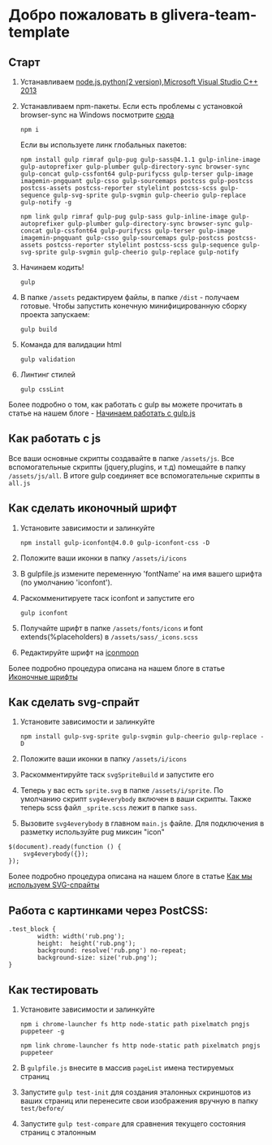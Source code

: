 # Добро пожаловать в glivera-team-template

## Старт

1.  Устанавливаем [node.js](https://nodejs.org/),[python(2 version)](https://www.python.org/downloads/release/python-2710/),[Microsoft Visual Studio C++ 2013](https://www.microsoft.com/en-gb/download/details.aspx?id=44914)

2.  Устанавливаем npm-пакеты. Если есть проблемы с установкой browser-sync на Windows посмотрите [сюда](http://www.browsersync.io/docs/#windows-users)

        npm i

    Если вы используете линк глобальных пакетов:

        npm install gulp rimraf gulp-pug gulp-sass@4.1.1 gulp-inline-image gulp-autoprefixer gulp-plumber gulp-directory-sync browser-sync gulp-concat gulp-cssfont64 gulp-purifycss gulp-terser gulp-image imagemin-pngquant gulp-csso gulp-sourcemaps postcss gulp-postcss postcss-assets postcss-reporter stylelint postcss-scss gulp-sequence gulp-svg-sprite gulp-svgmin gulp-cheerio gulp-replace gulp-notify -g

        npm link gulp rimraf gulp-pug gulp-sass gulp-inline-image gulp-autoprefixer gulp-plumber gulp-directory-sync browser-sync gulp-concat gulp-cssfont64 gulp-purifycss gulp-terser gulp-image imagemin-pngquant gulp-csso gulp-sourcemaps gulp-postcss postcss-assets postcss-reporter stylelint postcss-scss gulp-sequence gulp-svg-sprite gulp-svgmin gulp-cheerio gulp-replace gulp-notify

3.  Начинаем кодить!

        gulp

4.  В папке `/assets` редактируем файлы, в папке `/dist` - получаем готовые. Чтобы запустить конечную минифицированную сборку проекта запускаем:

        gulp build

5.  Команда для валидации html

        gulp validation

6.  Линтинг стилей

        gulp cssLint

Более подробно о том, как работать с gulp вы можете прочитать в статье на нашем блоге - [Начинаем работать с gulp.js](http://glivera-team.github.io/sass/2016/01/07/gulp.html)

## Как работать с js

Все ваши основные скрипты создавайте в папке `/assets/js`. Все вспомогательные скрипты (jquery,plugins, и т.д) помещайте в папку `/assets/js/all`. В итоге gulp соединяет все вспомогательные скрипты в `all.js`

## Как сделать иконочный шрифт

1.  Установите зависимости и залинкуйте

        npm install gulp-iconfont@4.0.0 gulp-iconfont-css -D

2.  Положите ваши иконки в папку `/assets/i/icons`
3.  В gulpfile.js измените переменную 'fontName' на имя вашего шрифта (по умолчанию 'iconfont').
4.  Раскомменитируете таск iconfont и запустите его

        gulp iconfont

5.  Получайте шрифт в папке `/assets/fonts/icons` и font extends(%placeholders) в `/assets/sass/_icons.scss`
6.  Редактируйте шрифт на [iconmoon](https://icomoon.io)

Более подробно процедура описана на нашем блоге в статье [Иконочные шрифты](http://glivera-team.github.io/svg/2016/01/06/iconfonts.html)

## Как сделать svg-спрайт

1.  Установите зависимости и залинкуйте

        npm install gulp-svg-sprite gulp-svgmin gulp-cheerio gulp-replace -D

2.  Положите ваши иконки в папку `/assets/i/icons`
3.  Раскомментируйте таск `svgSpriteBuild` и запустите его
4.  Теперь у вас есть `sprite.svg` в папке `/assets/i/sprite`. По умолчанию скрипт `svg4everybody` включен в ваши скрипты. Также теперь scss файл `_sprite.scss` лежит в папке `sass`.
5.  Вызовите `svg4everybody` в главном `main.js` файле. Для подключения в разметку используйте pug миксин "icon"

```
$(document).ready(function () {
	svg4everybody({});
});
```

Более подробно процедура описана на нашем блоге в статье [Как мы используем SVG-спрайты](http://glivera-team.github.io/svg/2015/12/08/svg-sprites.html)

## Работа с картинками через PostCSS:

```
.test_block {
        width: width('rub.png');
        height:  height('rub.png');
        background: resolve('rub.png') no-repeat;
        background-size: size('rub.png');
}
```

## Как тестировать

1.  Установите зависимости и залинкуйте

        npm i chrome-launcher fs http node-static path pixelmatch pngjs puppeteer -g

        npm link chrome-launcher fs http node-static path pixelmatch pngjs puppeteer

2.  В `gulpfile.js` внесите в массив `pageList` имена тестируемых страниц

3.  Запустите `gulp test-init` для создания эталонных скриншотов из ваших страниц или перенесите свои изображения вручную в папку `test/before/`
4.  Запустите `gulp test-compare` для сравнения текущего состояния страниц с эталонным
